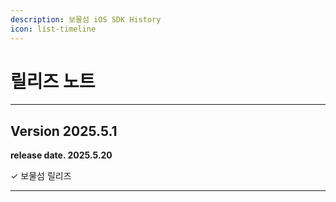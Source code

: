 ```yaml
---
description: 보물섬 iOS SDK History
icon: list-timeline
---
```


# 릴리즈 노트

***

## Version 2025.5.1

**release date. 2025.5.20**

✓ 보물섬 릴리즈

***

